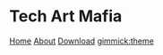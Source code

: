 # Tech Art Mafia

[Home](index.md)
[About](README.md)
[Download](download.md)
[gimmick:theme](flatly)
